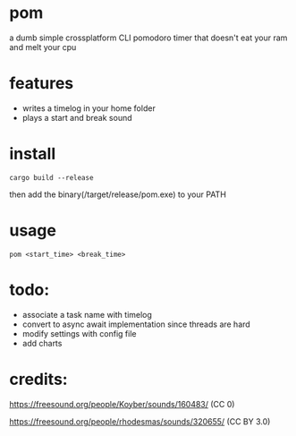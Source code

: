 # pom

a dumb simple crossplatform CLI pomodoro timer that doesn't eat your ram and melt your cpu

# features

* writes a timelog in your home folder
* plays a start and break sound

# install

```
cargo build --release
```
then add the binary(/target/release/pom.exe) to your PATH

# usage

```
pom <start_time> <break_time>
```
# todo:

* associate a task name with timelog
* convert to async await implementation since threads are hard
* modify settings with config file
* add charts 

# credits:

https://freesound.org/people/Koyber/sounds/160483/ (CC 0)

https://freesound.org/people/rhodesmas/sounds/320655/ (CC BY 3.0) 